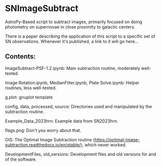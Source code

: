 # SNImageSubtract
AstroPy-Based script to subtract images, primarily focused on doing photometry on supernovae in close proximity to galactic centers.

There is a paper describing the application of this script to a specific set of SN observations. Whenever it's published, a link to it will go here...

## Contents:
ImageSubtract-PSF-1.2.ipynb: Main subtraction routine, moderately well-tested.

Image Rotation.ipynb, MedianFilter.ipynb, Plate Solve.ipynb: Helper routines, less well-tested.

g.plot: gnuplot template

config, data, processed, source: Directories used and manipulated by the subtraction routine.

Example_Data_2023hrn: Example data from SN2023hrn.

flags.png: Don't you worry about that.

OIS: The Optimal Image Subtraction routine (https://optimal-image-subtraction.readthedocs.io/en/stable/), which never worked.

DevelopmentFiles, old_versions: Development files and old versions for and of the software.
